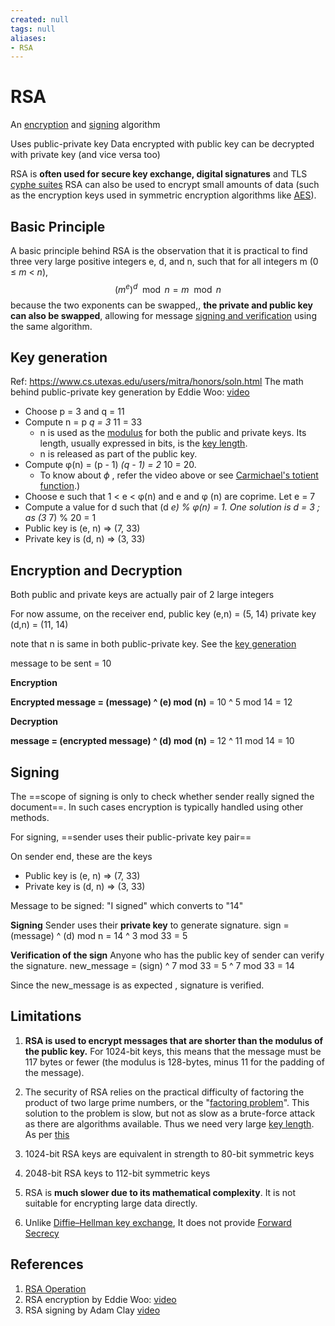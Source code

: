 ```yaml
---
created: null
tags: null
aliases:
- RSA
---
```


# RSA

An [encryption](encryption.md) and [signing](signing.md) algorithm

Uses public-private key
Data encrypted with public key can be decrypted with private key (and vice versa too)

RSA is **often used for secure key exchange, digital signatures** and TLS [cyphe suites](cypher_suite.md)
RSA can also be used to encrypt small amounts of data (such as the encryption keys used in symmetric encryption algorithms like [AES](AES.md)).

## Basic Principle

A basic principle behind RSA is the observation that it is practical to find three very large positive integers e, d, and n, such that for all integers m (0 ≤ *m* \< *n*),
$$(m^e)^d \mod n = m \mod n$$
because the two exponents can be swapped,, **the private and public key can also be swapped**, allowing for message [signing and verification](signing.md) using the same algorithm.

## Key generation

Ref: <https://www.cs.utexas.edu/users/mitra/honors/soln.html>
The math behind public-private key generation by Eddie Woo: [video](https://youtu.be/oOcTVTpUsPQ)

* Choose p = 3 and q = 11
* Compute n = p *q = 3* 11 = 33
  * n is used as the [modulus](https://en.wikipedia.org/wiki/Modular_arithmetic "Modular arithmetic") for both the public and private keys. Its length, usually expressed in bits, is the [key length](https://en.wikipedia.org/wiki/Key_length "Key length").
  * n is released as part of the public key.
* Compute φ(n) = (p - 1) *(q - 1) = 2* 10 = 20.
  * To know about $\phi$ , refer the video above or see [Carmichael's totient function](https://en.wikipedia.org/wiki/Carmichael%27s_totient_function).)
* Choose e such that 1 \< e \< φ(n) and e and φ (n) are coprime. Let e = 7
* Compute a value for d such that (d *e) % φ(n) = 1. One solution is d = 3 ; as (3* 7) % 20 = 1
* Public key is (e, n) => (7, 33)
* Private key is (d, n) => (3, 33)

## Encryption and Decryption

Both public and private keys are actually pair of 2 large integers

For now assume, on the receiver end,
public key (e,n) = (5, 14)
private key (d,n) = (11, 14)

note that n is same in both public-private key. See the [key generation](#key-generation)

message to be sent = 10

**Encryption**

**Encrypted message = (message) ^ (e) mod (n)**
= 10 ^ 5 mod 14
= 12

**Decryption**

**message = (encrypted message) ^ (d) mod (n)**
= 12 ^ 11 mod 14
= 10

## Signing

The ==scope of signing is only to check whether sender really signed the document==.
In such cases encryption is typically handled using other methods.

For signing, ==sender uses their public-private key pair==

On sender end, these are the keys

* Public key is (e, n) => (7, 33)
* Private key is (d, n) => (3, 33)

Message to be signed: "I signed" which converts to "14"

**Signing**
Sender uses their **private key** to generate signature.
sign = (message) ^ (d) mod n
= 14 ^ 3 mod 33
= 5

**Verification of the sign**
Anyone who has the public key of sender can verify the signature.
new_message = (sign) ^ 7 mod 33
= 5 ^ 7 mod 33
= 14

Since the new_message is as expected , signature is verified.

## Limitations

1. **RSA is used to encrypt messages that are shorter than the modulus of the public key.** For 1024-bit keys, this means that the message must be 117 bytes or fewer (the modulus is 128-bytes, minus 11 for the padding of the message).

1. The security of RSA relies on the practical difficulty of factoring the product of two large prime numbers, or the "[factoring problem](https://en.wikipedia.org/wiki/Factoring_problem "Factoring problem")".
   This solution to the problem is slow, but not as slow as a brute-force attack as there are algorithms available. Thus we need very large [key length](https://en.wikipedia.org/wiki/Key_size#).
   As per [this](https://en.wikipedia.org/wiki/Key_size#Asymmetric_algorithm_key_lengths)

1. 1024-bit RSA keys are equivalent in strength to 80-bit symmetric keys

1. 2048-bit RSA keys to 112-bit symmetric keys

1. RSA is **much slower due to its mathematical complexity**. It is not suitable for encrypting large data directly.

1. Unlike [Diffie–Hellman key exchange](DH.md), It does not provide [Forward Secrecy](forward_secracy.md)

## References

1. [RSA Operation](https://en.wikipedia.org/wiki/RSA_(cryptosystem)#Operation)
1. RSA encryption by Eddie Woo: [video](https://youtu.be/4zahvcJ9glg)
1. RSA signing by Adam Clay [video](https://youtu.be/rLR8WcXy03Q)
